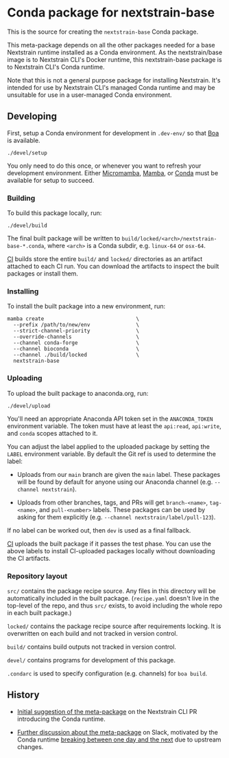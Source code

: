 # Conda package for nextstrain-base

This is the source for creating the `nextstrain-base` Conda package.

This meta-package depends on all the other packages needed for a base
Nextstrain runtime installed as a Conda environment.  As the nextstrain/base
image is to Nextstrain CLI's Docker runtime, this nextstrain-base package is to
Nextstrain CLI's Conda runtime.

Note that this is not a general purpose package for installing Nextstrain.
It's intended for use by Nextstrain CLI's managed Conda runtime and may be
unsuitable for use in a user-managed Conda environment.


## Developing

First, setup a Conda environment for development in `.dev-env/` so that
[Boa](https://boa-build.readthedocs.io) is available.

    ./devel/setup

You only need to do this once, or whenever you want to refresh your development
environment.  Either [Micromamba][], [Mamba][], or [Conda][] must be available
for setup to succeed.

[Micromamba]: https://mamba.readthedocs.io/page/user_guide/micromamba.html
[Mamba]: https://mamba.readthedocs.io
[Conda]: https://docs.conda.io/projects/conda/

### Building

To build this package locally, run:

    ./devel/build

The final built package will be written to
`build/locked/<arch>/nextstrain-base-*.conda`, where `<arch>` is a Conda
subdir, e.g. `linux-64` or `osx-64`.

[CI][] builds store the entire `build/` and `locked/` directories as an
artifact attached to each CI run.  You can download the artifacts to inspect
the built packages or install them.

[CI]: https://github.com/nextstrain/conda-base/actions/workflows/ci.yaml

### Installing

To install the built package into a new environment, run:

    mamba create                              \
      --prefix /path/to/new/env               \
      --strict-channel-priority               \
      --override-channels                     \
      --channel conda-forge                   \
      --channel bioconda                      \
      --channel ./build/locked                \
      nextstrain-base

### Uploading

To upload the built package to anaconda.org, run:

    ./devel/upload

You'll need an appropriate Anaconda API token set in the `ANACONDA_TOKEN`
environment variable.  The token must have at least the `api:read`,
`api:write`, and `conda` scopes attached to it.

You can adjust the label applied to the uploaded package by setting the `LABEL`
environment variable.  By default the Git ref is used to determine the label:

- Uploads from our `main` branch are given the `main` label.  These packages
  will be found by default for anyone using our Anaconda channel (e.g.
  `--channel nextstrain`).

- Uploads from other branches, tags, and PRs will get `branch-<name>`,
  `tag-<name>`, and `pull-<number>` labels.  These packages can be used by
  asking for them explicitly (e.g. `--channel nextstrain/label/pull-123`).

If no label can be worked out, then `dev` is used as a final fallback.

[CI][] uploads the built package if it passes the test phase.  You can use the
above labels to install CI-uploaded packages locally without downloading the CI
artifacts.


### Repository layout

`src/` contains the package recipe source.  Any files in this directory will be
automatically included in the built package.  (`recipe.yaml` doesn't live in
the top-level of the repo, and thus `src/` exists, to avoid including the whole
repo in each built package.)

`locked/` contains the package recipe source after requirements locking.  It is
overwritten on each build and not tracked in version control.

`build/` contains build outputs not tracked in version control.

`devel/` contains programs for development of this package.

`.condarc` is used to specify configuration (e.g. channels) for `boa build`.


## History

- [Initial suggestion of the meta-package][1] on the Nextstrain CLI PR
  introducing the Conda runtime.

- [Further discussion about the meta-package][2] on Slack, motivated by the
  Conda runtime [breaking between one day and the next][3] due to upstream
  changes.

[1]: https://github.com/nextstrain/cli/pull/218#issuecomment-1269082344
[2]: https://bedfordlab.slack.com/archives/C01LCTT7JNN/p1665599068266849
[3]: https://bedfordlab.slack.com/archives/C01LCTT7JNN/p1665594330478279
